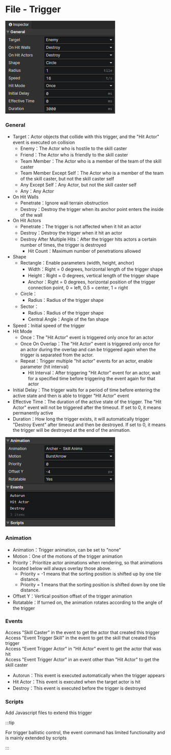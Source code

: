 # File - Trigger

![](img/file-trigger-1.png)

### General

- Target：Actor objects that collide with this trigger, and the "Hit Actor" event is executed on collision
  - Enemy：The Actor who is hostile to the skill caster
  - Friend：The Actor who is friendly to the skill caster
  - Team Member：The Actor who is a member of the team of the skill caster
  - Team Member Except Self：The Actor who is a member of the team of the skill caster, but not the skill caster self
  - Any Except Self：Any Actor, but not the skill caster self
  - Any：Any Actor
- On Hit Walls
  - Penetrate：Ignore wall terrain obstruction
  - Destroy：Destroy the trigger when its anchor point enters the inside of the wall
- On Hit Actors
  - Penetrate：The trigger is not affected when it hit an actor
  - Destroy：Destroy the trigger when it hit an actor
  - Destroy After Multiple Hits：After the trigger hits actors a certain number of times, the trigger is destroyed
    - Hit Count：Maximum number of penetrations allowed
- Shape
  - Rectangle：Enable parameters (width, height, anchor)
    - Width：Right = 0 degrees, horizontal length of the trigger shape
    - Height：Right = 0 degrees, vertical length of the trigger shape
    - Anchor：Right = 0 degrees, horizontal position of the trigger connection point, 0 = left, 0.5 = center, 1 = right
  - Circle：
    - Radius：Radius of the trigger shape
  - Sector：
    - Radius：Radius of the trigger shape
    - Central Angle：Angle of the fan shape
- Speed：Initial speed of the trigger
- Hit Mode
  - Once：The "Hit Actor" event is triggered only once for an actor
  - Once On Overlap：The "Hit Actor" event is triggered only once for an actor during the overlap and can be triggered again when the trigger is separated from the actor.
  - Repeat：Trigger multiple "hit actor" events for an actor, enable parameter (hit interval)
    - Hit Interval：After triggering "Hit Actor" event for an actor, wait for a specified time before triggering the event again for that actor
- Initial Delay：The trigger waits for a period of time before entering the active state and then is able to trigger "Hit Actor" event
- Effective Time：The duration of the active state of the trigger. The "Hit Actor" event will not be triggered after the timeout. If set to 0, it means permanently active
- Duration：How long the trigger exists, it will automatically trigger "Destroy Event" after timeout and then be destroyed. If set to 0, it means the trigger will be destroyed at the end of the animation.

![](img/file-trigger-2.png)

### Animation

- Animation：Trigger animation, can be set to "none"
- Motion：One of the motions of the trigger animation
- Priority：Prioritize actor animations when rendering, so that animations located below will always overlay those above.
  - Priority = -1 means that the sorting position is shifted up by one tile distance.
  - Priority = 1 means that the sorting position is shifted down by one tile distance.
- Offset Y：Vertical position offset of the trigger animation
- Rotatable：If turned on, the animation rotates according to the angle of the trigger

### Events

Access "Skill Caster" in the event to get the actor that created this trigger  
Access "Event Trigger Skill" in the event to get the skill that created this trigger  
Access "Event Trigger Actor" in "Hit Actor" event to get the actor that was hit  
Access "Event Trigger Actor" in an event other than "Hit Actor" to get the skill caster

- Autorun：This event is executed automatically when the trigger appears
- Hit Actor：This event is executed when the target actor is hit
- Destroy：This event is executed before the trigger is destroyed

### Scripts

Add Javascript files to extend this trigger

:::tip

For trigger ballistic control, the event command has limited functionality and is mainly extended by scripts

:::